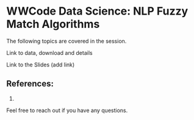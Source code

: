 # WWCode Data Science: NLP Fuzzy Match Algorithms

The following topics are covered in the session. 


Link to data, download and details

Link to the Slides (add link)

## References:
1. 

Feel free to reach out if you have any questions.

